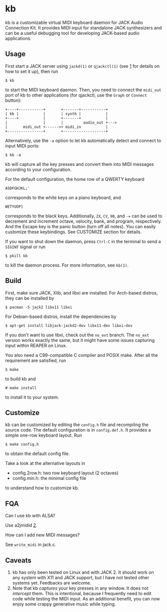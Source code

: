 kb
==

kb is a customizable virtual MIDI keyboard daemon for JACK Audio Connection
Kit. It provides MIDI input for standalone JACK synthesizers and can be a
useful debugging tool for developing JACK-based audio applications.

Usage
-----

First start a JACK server using `jackd(1)` or `qjackctl(1)` (see [1] for
details on how to set it up), then run

    $ kb

to start the MIDI keyboard daemon. Then, you need to connect the `midi_out`
port of kb to other applications (for qjackctl, use the `Graph` or `Connect`
button):

    +----+-----------+       +-------+-----------+
    | kb |           |       | synth |           |
    +----+           |       +-------+           |
    |                |       |         audio_out +--->
    |       midi_out +------>+ midi_in           |
    +----------------+       +-------------------+

Alternatively, use the `-a` option to let kb automatically detect and connect
to input MIDI ports:

    $ kb -a

kb will capture all the key presses and convert them into MIDI messages
according to your configuration.

For the default configuration, the home row of a QWERTY keyboard

    ASDFGHJKL;'

corresponds to the white keys on a piano keyboard, and

    WETYUOP]

corresponds to the black keys. Additionally, `ZX`, `CV`, `90`, and `-=` can be
used to decrement and increment octave, velocity, bank, and program,
respectively. And the Escape key is the panic button (turn off all notes). You
can easily customize these keybindings. See CUSTOMIZE section for details.

If you want to shut down the daemon, press `Ctrl-C` in the terminal to send a
`SIGINT` signal or run

    $ pkill kb

to kill the daemon process. For more information, see `kb(1)`.

Build
-----

First, make sure JACK, Xlib, and libxi are installed. For Arch-based distros,
they can be installed by

    $ pacman -S jack2 libx11 libxi

For Debian-based distros, install the dependencies by

    $ apt-get install libjack-jackd2-dev libx11-dev libxi-dev

If you don't want to use libxi, check out the `no_ext` branch. The `no_ext`
version works exactly the same, but it might have some issues capturing input
within REAPER on Linux.

You also need a C99-compatible C compiler and POSIX make. After all the
requirement are satisfied, run

    $ make

to build kb and

    # make install

to install it to your system.

Customize
---------

kb can be customized by editing the `config.h` file and recompiling the source
code. The default configuration is in `config.def.h`. It provides a simple
one-row keyboard layout. Run

    $ make config.h

to obtain the default config file.

Take a look at the alternative layouts in

- config.2row.h: two row keyboard layout (2 octaves)
- config.min.h: the minimal config file

to understand how to customize kb.

FQA
---

Can I use kb with ALSA?

  Use a2jmidid [2].

How can I add new MIDI messages?

  See `write_midi` in jack.c.

Caveats
-------

1. kb has only been tested on Linux and with JACK 2. It should work on any
   system with X11 and JACK support, but I have not tested other systems yet.
   Feedbacks are welcome.
2. Note that kb *captures* your key presses in any window. It does not
   *intercept* them. This is intentional, because I frequently need to edit
   code while testing the MIDI input. As an additional benefit, you can now
   enjoy some crappy generative music while typing.

[1]: https://ccrma.stanford.edu/docs/common/JACK.html
[2]: https://github.com/linuxaudio/a2jmidid/
